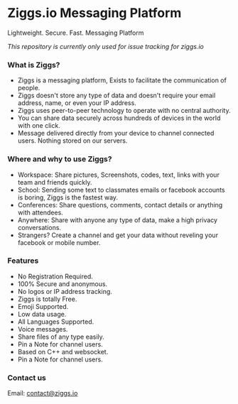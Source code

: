 # Ziggs.io Messaging Platform 
Lightweight. Secure. Fast. Messaging Platform

*This repository is currently only used for issue tracking for ziggs.io*

### What is Ziggs?

- Ziggs is a messaging platform, Exists to facilitate the communication of people.
- Ziggs doesn't store any type of data and doesn't require your email address, name, or even your IP address.
- Ziggs uses peer-to-peer technology to operate with no central authority.
- You can share data securely across hundreds of devices in the world with one click.
- Message delivered directly from your device to channel connected users. Nothing stored on our servers.

### Where and why to use Ziggs?

- Workspace: Share pictures, Screenshots, codes, text, links with your team and friends quickly.
- School: Sending some text to classmates emails or facebook accounts is boring, Ziggs is the fastest way.
- Conferences: Share questions, comments, contact details or anything with attendees.
- Anywhere: Share with anyone any type of data, make a high privacy conversations.
- Strangers? Create a channel and get your data without reveling your facebook or mobile number.

### Features

- No Registration Required.
- 100% Secure and anonymous.
- No logos or IP address tracking.
- Ziggs is totally Free.
- Emoji Supported.
- Low data usage.
- All Languages Supported.
- Voice messages.
- Share files of any type easily.
- Pin a Note for channel users.
- Based on C++ and websocket.
- Pin a Note for channel users.

### Contact us

Email: [contact@ziggs.io](mailto:contact@ziggs.io)

